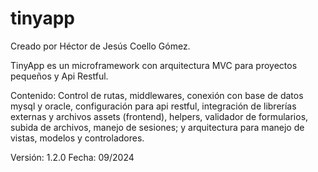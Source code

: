 # tinyapp

Creado por Héctor de Jesús Coello Gómez.

TinyApp es un microframework con arquitectura MVC para proyectos pequeños y Api Restful.

Contenido: Control de rutas, middlewares, conexión con base de datos mysql y oracle, configuración para api restful, integración de librerías externas y archivos assets (frontend), helpers, validador de formularios, subida de archivos, manejo de sesiones; y arquitectura para manejo de vistas, modelos y controladores.

Versión: 1.2.0
Fecha: 09/2024